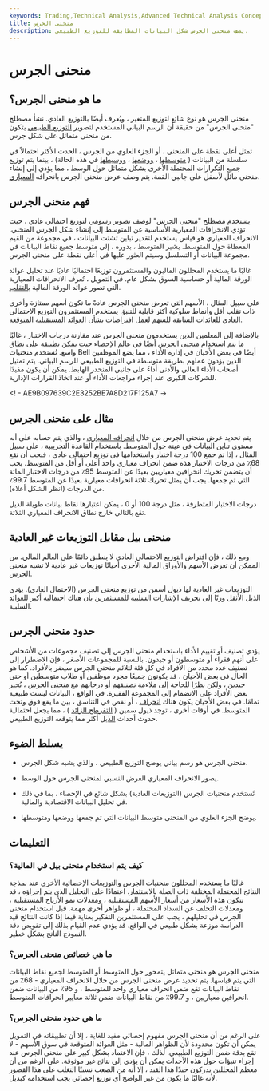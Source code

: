 ```yaml
---
keywords: Trading,Technical Analysis,Advanced Technical Analysis Concepts
title: منحنى الجرس
description: يصف منحنى الجرس شكل البيانات المطابقة للتوزيع الطبيعي.
---
```


# منحنى الجرس
## ما هو منحنى الجرس؟

منحنى الجرس هو نوع شائع لتوزيع المتغير ، ويُعرف أيضًا بالتوزيع العادي. نشأ مصطلح "منحنى الجرس" من حقيقة أن الرسم البياني المستخدم لتصوير [التوزيع الطبيعي](/normaldistribution) يتكون من منحنى متماثل على شكل جرس.

تمثل أعلى نقطة على المنحنى ، أو الجزء العلوي من الجرس ، الحدث الأكثر احتمالاً في سلسلة من البيانات ( [متوسطها](/mean) ، [ووضعها](/median) ، [ووسيطها](/mode) في هذه الحالة) ، بينما يتم توزيع جميع التكرارات المحتملة الأخرى بشكل متماثل حول الوسط ، مما يؤدي إلى إنشاء منحنى مائل لأسفل على جانبي القمة. يتم وصف عرض منحنى الجرس بانحرافه [المعياري](/standarddeviation).

## فهم منحنى الجرس

يستخدم مصطلح "منحنى الجرس" لوصف تصوير رسومي لتوزيع احتمالي عادي ، حيث تؤدي الانحرافات المعيارية الأساسية عن المتوسط إلى إنشاء شكل الجرس المنحني. الانحراف المعياري هو قياس يستخدم لتقدير تباين تشتت البيانات ، في مجموعة من القيم المعطاة حول المتوسط. يشير المتوسط ، بدوره ، إلى متوسط جميع نقاط البيانات في مجموعة البيانات أو التسلسل وسيتم العثور عليها في أعلى نقطة على منحنى الجرس.

غالبًا ما يستخدم المحللون الماليون والمستثمرون توزيعًا احتماليًا عاديًا عند تحليل عوائد الورقة المالية أو حساسية السوق بشكل عام. في التمويل ، تُعرف الانحرافات المعيارية التي تصور عوائد الورقة المالية [بالتقلب](/volatility).

على سبيل المثال ، الأسهم التي تعرض منحنى الجرس عادةً ما تكون أسهم ممتازة وأخرى ذات تقلب أقل وأنماط سلوكية أكثر قابلية للتنبؤ. يستخدم المستثمرون التوزيع الاحتمالي العادي للعائدات السابقة للسهم لعمل افتراضات بشأن العوائد المستقبلية المتوقعة.

بالإضافة إلى المعلمين الذين يستخدمون منحنى الجرس عند مقارنة درجات الاختبار ، غالبًا ما يتم استخدام منحنى الجرس أيضًا في عالم الإحصاء حيث يمكن تطبيقه على نطاق واسع. تُستخدم منحنيات Bell أيضًا في بعض الأحيان في إدارة الأداء ، مما يضع الموظفين الذين يؤدون عملهم بطريقة متوسطة في التوزيع الطبيعي للرسم البياني. يتم تمثيل أصحاب الأداء العالي والأدنى أداءً على جانبي المنحدر الهابط. يمكن أن يكون مفيدًا للشركات الكبرى عند إجراء مراجعات الأداء أو عند اتخاذ القرارات الإدارية.

<! - AE9B097639C2E3252BE7A8D217F125A7 ->

## مثال على منحنى الجرس

يتم تحديد عرض منحنى الجرس من خلال [انحرافه المعياري](/standarddeviation) ، والذي يتم حسابه على أنه مستوى تباين البيانات في عينة حول المتوسط. باستخدام القاعدة التجريبية ، على سبيل المثال ، إذا تم جمع 100 درجة اختبار واستخدامها في توزيع احتمالي عادي ، فيجب أن تقع 68٪ من درجات الاختبار هذه ضمن انحراف معياري واحد أعلى أو أقل من المتوسط. يجب أن يتضمن تحريك انحرافين معياريين بعيدًا عن المتوسط 95٪ من درجات الاختبار المائة التي تم جمعها. يجب أن يمثل تحريك ثلاثة انحرافات معيارية بعيدًا عن المتوسط 99.7٪ من الدرجات (انظر الشكل أعلاه).

درجات الاختبار المتطرفة ، مثل درجة 100 أو 0 ، يمكن اعتبارها نقاط بيانات طويلة الذيل تقع بالتالي خارج نطاق الانحراف المعياري الثلاثة.

## منحنى بيل مقابل التوزيعات غير العادية

ومع ذلك ، فإن افتراض التوزيع الاحتمالي العادي لا ينطبق دائمًا على العالم المالي. من الممكن أن تعرض الأسهم والأوراق المالية الأخرى أحيانًا توزيعات غير عادية لا تشبه منحنى الجرس.

التوزيعات غير العادية لها ذيول أسمن من توزيع منحنى الجرس (الاحتمال العادي). يؤدي الذيل الأثقل وزنًا إلى تحريف الإشارات السلبية للمستثمرين بأن هناك احتمالية أكبر للعوائد السلبية.

## حدود منحنى الجرس

يؤدي تصنيف أو تقييم الأداء باستخدام منحنى الجرس إلى تصنيف مجموعات من الأشخاص على أنهم فقراء أو متوسطون أو جيدون. بالنسبة للمجموعات الأصغر ، فإن الاضطرار إلى تصنيف عدد محدد من الأفراد في كل فئة لتلائم منحنى الجرس سيضر بالأفراد. كما هو الحال في بعض الأحيان ، قد يكونون جميعًا مجرد موظفين أو طلاب متوسطين أو حتى جيدين ، ولكن نظرًا للحاجة إلى ملاءمة تصنيفهم أو درجاتهم مع منحنى الجرس ، يُجبر بعض الأفراد على الانضمام إلى المجموعة الفقيرة. في الواقع ، البيانات ليست طبيعية تمامًا. في بعض الأحيان يكون هناك [انحراف](/skewness) ، أو نقص في التناسق ، بين ما يقع فوق وتحت المتوسط. في أوقات أخرى ، توجد ذيول سمين ( [التفرطح الزائد](/excesskurtosis) ) ، مما يجعل احتمالية حدوث أحداث [الذيل](/tailrisk) أكثر مما يتوقعه التوزيع الطبيعي.

## يسلط الضوء

- منحنى الجرس هو رسم بياني يوضح التوزيع الطبيعي ، والذي يشبه شكل الجرس.

- يصور الانحراف المعياري العرض النسبي لمنحنى الجرس حول الوسط.

- تُستخدم منحنيات الجرس (التوزيعات العادية) بشكل شائع في الإحصاء ، بما في ذلك في تحليل البيانات الاقتصادية والمالية.

- يوضح الجزء العلوي من المنحنى متوسط البيانات التي تم جمعها ووضعها ومتوسطها.

## التعليمات

### كيف يتم استخدام منحنى بيل في المالية؟

غالبًا ما يستخدم المحللون منحنيات الجرس والتوزيعات الإحصائية الأخرى عند نمذجة النتائج المحتملة المختلفة ذات الصلة بالاستثمار. اعتمادًا على التحليل الذي يتم إجراؤه ، قد تتكون هذه الأسعار من أسعار الأسهم المستقبلية ، ومعدلات نمو الأرباح المستقبلية ، ومعدلات التخلف عن السداد المحتملة ، أو ظواهر أخرى مهمة. قبل استخدام منحنى الجرس في تحليلهم ، يجب على المستثمرين التفكير بعناية فيما إذا كانت النتائج قيد الدراسة موزعة بشكل طبيعي في الواقع. قد يؤدي عدم القيام بذلك إلى تقويض دقة النموذج الناتج بشكل خطير.

### ما هي خصائص منحنى الجرس؟

منحنى الجرس هو منحنى متماثل يتمحور حول المتوسط أو المتوسط لجميع نقاط البيانات التي يتم قياسها. يتم تحديد عرض منحنى الجرس من خلال الانحراف المعياري - 68٪ من نقاط البيانات تقع ضمن انحراف معياري واحد للمتوسط ، و 95٪ من البيانات ضمن انحرافين معياريين ، و 99.7٪ من نقاط البيانات ضمن ثلاثة معايير انحرافات المتوسط.

### ما هي حدود منحنى الجرس؟

على الرغم من أن منحنى الجرس مفهوم إحصائي مفيد للغاية ، إلا أن تطبيقاته في التمويل يمكن أن تكون محدودة لأن الظواهر المالية - مثل العوائد المتوقعة في سوق الأسهم - لا تقع بدقة ضمن التوزيع الطبيعي. لذلك ، فإن الاعتماد بشكل كبير على منحنى الجرس عند إجراء تنبؤات حول هذه الأحداث يمكن أن يؤدي إلى نتائج غير موثوقة. على الرغم من أن معظم المحللين يدركون جيدًا هذا القيد ، إلا أنه من الصعب نسبيًا التغلب على هذا القصور لأنه غالبًا ما يكون من غير الواضح أي توزيع إحصائي يجب استخدامه كبديل.


